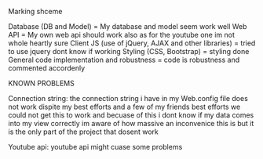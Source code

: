 ﻿Marking shceme

Database (DB and Model)	= My database and model seem work well 
Web API	= My own web api should work also as for the youtube one im not whole heartly sure
Client JS (use of jQuery, AJAX and other libraries)	= tried to use jquery dont know if working
Styling (CSS, Bootstrap) = styling done
General code implementation and robustness = code is robustness and commented accordenly

KNOWN PROBLEMS

Connection string: the connection string i have in my Web.config file does not work dispite my best efforts and a few of my friends best efforts we 
could not get this to work and becuase of this i dont know if my data comes into my view correctly 
im aware of how massive an inconvenice this is but it is the only part of the project that dosent work 

Youtube api: youtube api might cuase some problems 

